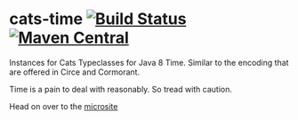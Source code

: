 # cats-time [![Build Status](https://travis-ci.com/ChristopherDavenport/cats-time.svg?branch=master)](https://travis-ci.com/ChristopherDavenport/cats-time) [![Maven Central](https://maven-badges.herokuapp.com/maven-central/io.chrisdavenport/cats-time_2.12/badge.svg)](https://maven-badges.herokuapp.com/maven-central/io.chrisdavenport/cats-time_2.12)

Instances for Cats Typeclasses for Java 8 Time. Similar to the encoding that are offered in Circe and Cormorant. 

Time is a pain to deal with reasonably. So tread with caution.

Head on over to the [microsite](https://christopherdavenport.github.io/cats-time)